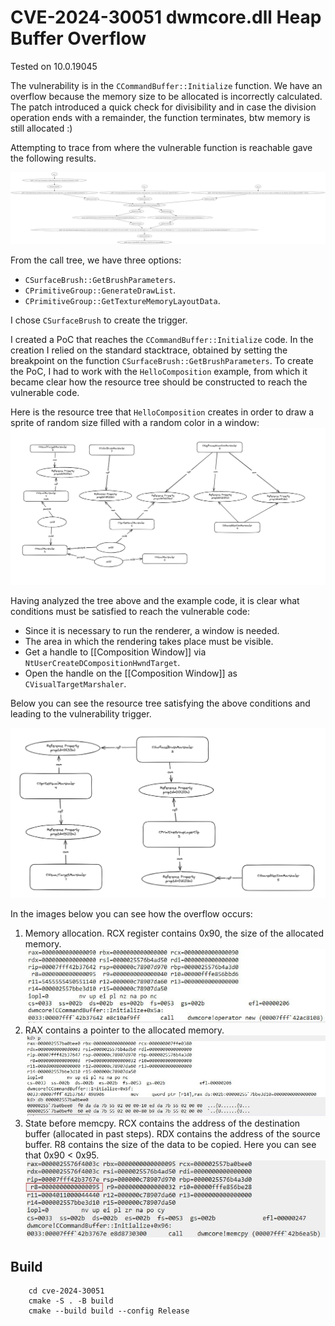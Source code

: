 # CVE-2024-30051 dwmcore.dll Heap Buffer Overflow

Tested on 10.0.19045

The vulnerability is in the `CCommandBuffer::Initialize` function. We have an overflow because the memory size to be allocated is incorrectly calculated. The patch introduced a quick check for divisibility and in case the division operation ends with a remainder, the function terminates, btw memory is still allocated :)

Attempting to trace from where the vulnerable function is reachable gave the following results.

![graph](img/Pasted%20image%2020240905163046.png)

From the call tree, we have three options:

- `CSurfaceBrush::GetBrushParameters`.
- `CPrimitiveGroup::GenerateDrawList`.
- `CPrimitiveGroup::GetTextureMemoryLayoutData`.

I chose `CSurfaceBrush` to create the trigger.

I created a PoC that reaches the `CCommandBuffer::Initialize` code. In the creation I relied on the standard stacktrace, obtained by setting the breakpoint on the function `CSurfaceBrush::GetBrushParameters`. To create the PoC, I had to work with the `HelloComposition` example, from which it became clear how the resource tree should be constructed to reach the vulnerable code. 

Here is the resource tree that `HelloComposition` creates in order to draw a sprite of random size filled with a random color in a window:
![graph](img\Pasted%20image%2020240905163537.png)

Having analyzed the tree above and the example code, it is clear what conditions must be satisfied to reach the vulnerable code:

- Since it is necessary to run the renderer, a window is needed.
- The area in which the rendering takes place must be visible.
- Get a handle to [[Composition Window]] via `NtUserCreateDCompositionHwndTarget`.
- Open the handle on the [[Composition Window]] as `CVisualTargetMarshaler`.

Below you can see the resource tree satisfying the above conditions and leading to the vulnerability trigger.

![graph](img\Pasted%20image%2020240906205942.png)

In the images below you can see how the overflow occurs:

1. Memory allocation. RCX register contains 0x90, the size of the allocated memory.![graph](img\Pasted%20image%2020240906205959.png)
2. RAX contains a pointer to the allocated memory.![graph](img\Pasted%20image%2020240906210011.png)
3. State before memcpy. RCX contains the address of the destination buffer (allocated in past steps). RDX contains the address of the source buffer. R8 contains the size of the data to be copied. Here you can see that 0x90 < 0x95.![graph](img\Pasted%20image%2020240906210033.png)

## Build

```shell
    cd cve-2024-30051
    cmake -S . -B build
    cmake --build build --config Release
```
